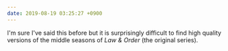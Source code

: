 ```yaml
---
date: 2019-08-19 03:25:27 +0900
---
```

I'm sure I've said this before but it is surprisingly difficult to find high quality versions of the middle seasons of _Law & Order_ (the original series).
